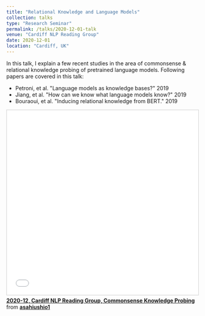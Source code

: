 ```yaml
---
title: "Relational Knowledge and Language Models"
collection: talks
type: "Research Seminar"
permalink: /talks/2020-12-01-talk
venue: "Cardiff NLP Reading Group"
date: 2020-12-01
location: "Cardiff, UK"
---
```


In this talk, I explain a few recent studies in the area of commonsense & relational knowledge probing of pretrained language models.
Following papers are covered in this talk:
- Petroni, et al. "Language models as knowledge bases?" 2019
- Jiang, et al. "How can we know what language models know?"
2019
- Bouraoui, et al. "Inducing relational knowledge from BERT."
2019

<iframe src="//www.slideshare.net/slideshow/embed_code/key/C2lWKP2pnTUMAN" width="595" height="485" frameborder="0" marginwidth="0" marginheight="0" scrolling="no" style="border:1px solid #CCC; border-width:1px; margin-bottom:5px; max-width: 100%;" allowfullscreen> </iframe> <div style="margin-bottom:5px"> <strong> <a href="//www.slideshare.net/asahiushio1/202012-cardiff-nlp-reading-group-commonsense-knowledge-probing" title="2020-12, Cardiff NLP Reading Group, Commonsense Knowledge Probing" target="_blank">2020-12, Cardiff NLP Reading Group, Commonsense Knowledge Probing</a> </strong> from <strong><a href="https://www.slideshare.net/asahiushio1" target="_blank">asahiushio1</a></strong> </div>


